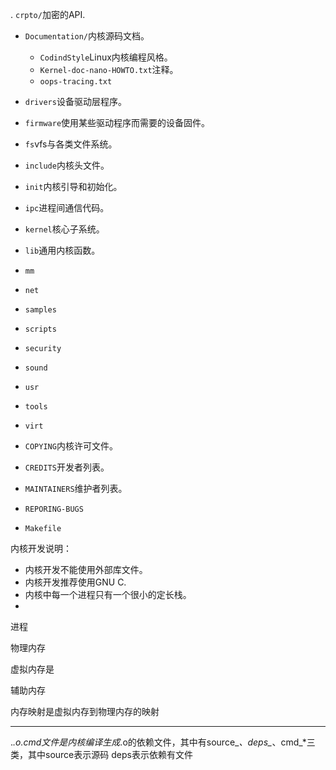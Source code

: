 . `crpto/`加密的API.
* `Documentation/`内核源码文档。
    
  * `CodindStyle`Linux内核编程风格。
  * `Kernel-doc-nano-HOWTO.txt`注释。
  * `oops-tracing.txt`
  
* `drivers`设备驱动层程序。
* `firmware`使用某些驱动程序而需要的设备固件。
* `fs`vfs与各类文件系统。
* `include`内核头文件。
* `init`内核引导和初始化。
* `ipc`进程间通信代码。
* `kernel`核心子系统。
* `lib`通用内核函数。
* `mm`
* `net`
* `samples`
* `scripts`
* `security`
* `sound`
* `usr`
* `tools`
* `virt`

* `COPYING`内核许可文件。
* `CREDITS`开发者列表。
* `MAINTAINERS`维护者列表。
* `REPORING-BUGS`
* `Makefile`

内核开发说明：

* 内核开发不能使用外部库文件。
* 内核开发推荐使用GNU C.
* 内核中每一个进程只有一个很小的定长栈。
* 
进程

物理内存

虚拟内存是

辅助内存


内存映射是虚拟内存到物理内存的映射


-------------------------

.*.o.cmd文件是内核编译生成*.o的依赖文件，其中有source_*、deps_*、cmd_*三类，其中source表示源码
deps表示依赖有文件
